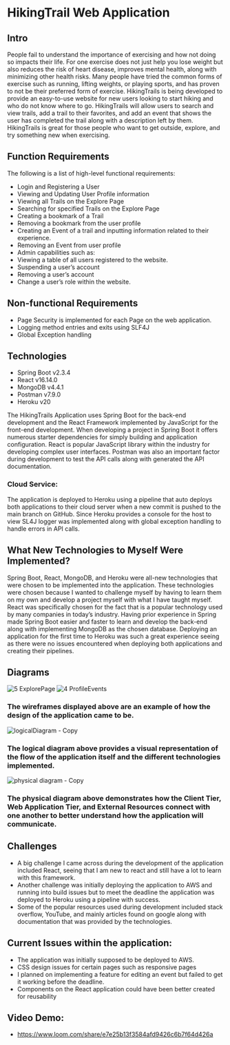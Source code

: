 # HikingTrail Web Application

## Intro
People fail to understand the importance of exercising and how not doing so impacts their life. For one exercise does not just help you lose weight but also reduces the risk of heart disease, improves mental health, along with minimizing other health risks. Many people have tried the common forms of exercise such as running, lifting weights, or playing sports, and has proven to not be their preferred form of exercise. HikingTrails is being developed to provide an easy-to-use website for new users looking to start hiking and who do not know where to go. HikingTrails will allow users to search and view trails, add a trail to their favorites, and add an event that shows the user has completed the trail along with a description left by them. HikingTrails is great for those people who want to get outside, explore, and try something new when exercising.

## Function Requirements
The following is a list of high-level functional requirements:
* Login and Registering a User
* Viewing and Updating User Profile information 
* Viewing all Trails on the Explore Page
* Searching for specified Trails on the Explore Page
* Creating a bookmark of a Trail 
* Removing a bookmark from the user profile
* Creating an Event of a trail and inputting information related to their experience. 
* Removing an Event from user profile 
* Admin capabilities such as:
* Viewing a table of all users registered to the website.
* Suspending a user’s account
* Removing a user’s account 
* Change a user’s role within the website. 
## Non-functional Requirements 
* Page Security is implemented for each Page on the web application.
* Logging method entries and exits using SLF4J
* Global Exception handling 

## Technologies
* Spring Boot v2.3.4
* React v16.14.0 
* MongoDB v4.4.1 
* Postman v7.9.0
* Heroku v20

The HikingTrails Application uses Spring Boot for the back-end development and the React Framework implemented by JavaScript for the front-end development. When developing a project in Spring Boot it offers numerous starter dependencies for simply building and application configuration. React is popular JavaScript library within the industry for developing complex user interfaces. Postman was also an important factor during development to test the API calls along with generated the API documentation.
### Cloud Service:
The application is deployed to Heroku using a pipeline that auto deploys both applications to their cloud server when a new commit is pushed to the main branch on GitHub. Since Heroku provides a console for the host to view SL4J logger was implemented along with global exception handling to handle errors in API calls. 

## What New Technologies to Myself Were Implemented?
Spring Boot, React, MongoDB, and Heroku were all-new technologies that were chosen to be implemented into the application. These technologies were chosen because I wanted to challenge myself by having to learn them on my own and develop a project myself with what I have taught myself. React was specifically chosen for the fact that is a popular technology used by many companies in today’s industry. Having prior experience in Spring made Spring Boot easier and faster to learn and develop the back-end along with implementing MongoDB as the chosen database. Deploying an application for the first time to Heroku was such a great experience seeing as there were no issues encountered when deploying both applications and creating their pipelines. 

## Diagrams
![5 ExplorePage](https://user-images.githubusercontent.com/37810476/113539959-d61eb580-9593-11eb-8e20-742e12da6a32.PNG)
![4 ProfileEvents](https://user-images.githubusercontent.com/37810476/113539971-e171e100-9593-11eb-9de4-f1161fc6c105.PNG)
### The wireframes displayed above are an example of how the design of the application came to be.

![logicalDiagram - Copy](https://user-images.githubusercontent.com/37810476/113539926-c010f500-9593-11eb-882c-a672e587f66b.png)
### The logical diagram above provides a visual representation of the flow of the application itself and the different technologies implemented.

![physical diagram - Copy](https://user-images.githubusercontent.com/37810476/113539930-c1dab880-9593-11eb-9f78-085174d3584a.png)
### The physical diagram above demonstrates how the Client Tier, Web Application Tier, and External Resources connect with one another to better understand how the application will communicate.

## Challenges
* A big challenge I came across during the development of the application included React, seeing that I am new to react and still have a lot to learn with this framework. 
* Another challenge was initially deploying the application to AWS and running into build issues but to meet the deadline the application was deployed to Heroku using a pipeline with success.
* Some of the popular resources used during development included stack overflow, YouTube, and mainly articles found on google along with documentation that was provided by the technologies.

## Current Issues within the application:
* The application was initially supposed to be deployed to AWS.
* CSS design issues for certain pages such as responsive pages
* I planned on implementing a feature for editing an event but failed to get it working before the deadline.
* Components on the React application could have been better created for reusability

## Video Demo:
* https://www.loom.com/share/e7e25b13f3584afd9426c6b7f64d426a
